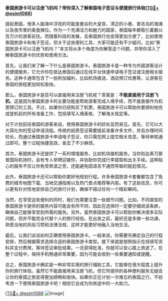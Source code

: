 **泰国旅游卡可以注册飞机吗？带你深入了解泰国电子签证与便捷旅行体验[[TG💪+ @esim1088](https://t.me/s/esim1088)]**

提起泰国，很多人脑海中浮现的可能是曼谷的大皇宫、清迈的小巷、普吉岛的海滩以及夜市里的美食摊位。作为一个充满活力和魅力的国家，泰国每年都吸引着数以百万计的游客前往。而随着科技的发展，去泰国旅行也变得更加方便了，比如使用泰国旅游卡和电子签证。但关于这些便利工具，大家可能还有不少疑问，比如“泰国旅游卡可以注册飞机吗？”本文将从多个角度为你解答这个问题，并带你深入了解泰国旅游卡的优势和使用方法。

首先，让我们来了解一下什么是泰国旅游卡。泰国旅游卡是一种专为外国游客设计的便捷服务，它允许你在抵达泰国后通过在线平台快速申请电子签证或注册相关服务。这种卡通常包含了一些附加福利，比如机场接送、酒店预订优惠等，让游客在泰国的旅程更加轻松愉快。

那么，泰国旅游卡是否可以直接用来注册飞机呢？答案是：**不能直接用于注册飞机**。这是因为泰国旅游卡的主要功能是帮助游客完成入境手续，而不是直接作为机票预订的工具。不过，如果你已经购买了机票，泰国旅游卡可以帮助你更顺利地完成登机前的所有准备工作，包括填写入境表格、了解海关规定等。

对于计划前往泰国的游客来说，使用泰国旅游卡的好处显而易见。首先，它可以大大简化你的签证申请流程。传统的纸质签证需要提前准备许多文件，并且办理时间较长，而通过泰国旅游卡申请电子签证，你只需在网上提交相关信息，等待审核通过即可。整个过程快捷高效，省去了不少麻烦。

其次，泰国旅游卡还提供了一系列增值服务，比如机场接机服务。当你到达素万那普国际机场时，会有专人举牌迎接你，并协助你完成行李提取和出关手续。这种贴心的服务不仅让你免受奔波之苦，还能避免因语言不通而导致的尴尬情况。

此外，泰国旅游卡还可以帮助你更好地规划行程。许多泰国旅游卡套餐都包含了免费的城市地图下载、当地交通指南以及热门景点推荐等内容。有了这些信息，你可以更有针对性地安排自己的旅行计划，确保不错过任何一个精彩瞬间。

当然，在享受这些便利的同时，我们也需要注意一些细节问题。比如，不同类型的泰国旅游卡提供的服务内容可能会有所不同，因此在选择时一定要仔细阅读条款，确保自己能够享受到所需的服务。另外，虽然泰国旅游卡可以帮助你解决很多实际问题，但并不能完全代替个人的旅行经验。在出发之前，最好还是多做一些功课，熟悉当地的风俗习惯和法律法规，这样才能更好地融入当地生活。

最后，让我们谈谈如何正确使用泰国旅游卡。一般来说，你需要先确定自己的行程安排，然后根据需求选择合适的泰国旅游卡类型。接下来就是按照指示在线填写资料并支付费用，等待签证审批结果。一旦获得批准，你就可以安心踏上旅途了。在整个过程中，保持手机畅通非常重要，因为可能会收到一些重要通知或提醒。

总之，泰国旅游卡确实是一种非常实用的旅行辅助工具，它能够在很大程度上提升你的旅行体验。虽然它不能直接用来注册飞机，但它所提供的各种便利服务无疑会让你的泰国之旅变得更加顺畅和愉快。如果你正在计划一次难忘的泰国之行，不妨考虑一下使用泰国旅游卡吧！相信它会成为你旅途中的一大助力。

[[TG💪+ @esim1088](https://t.me/s/esim1088) ![Image](https://i.postimg.cc/4NQfJmqS/Snipaste-2025-05-13-00-14-12.png)]